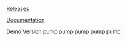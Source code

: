 [Releases](https://github.com/waves-enterprise/WE-releases/releases)

[Documentation](https://docs.wavesenterprise.com/)

[Demo Version](https://docs.wavesenterprise.com/en/latest/get-started/sandbox/sandbox.html)
pump
pump
pump
pump
pump
